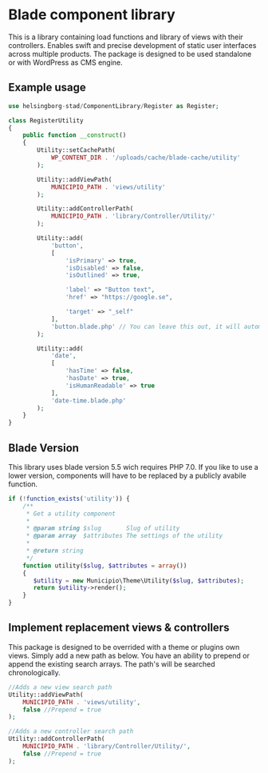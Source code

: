 Blade component library
================

This is a library containing load functions and library of views with their controllers. Enables swift and precise development of static user interfaces across multiple products. The package is designed to be used standalone or with WordPress as CMS engine. 

## Example usage
```php
use helsingborg-stad/ComponentLibrary/Register as Register;

class RegisterUtility
{
    public function __construct()
    {
        Utility::setCachePath(
            WP_CONTENT_DIR . '/uploads/cache/blade-cache/utility'
        );

        Utility::addViewPath(
            MUNICIPIO_PATH . 'views/utility'
        ); 

        Utility::addControllerPath(
            MUNICIPIO_PATH . 'library/Controller/Utility/'
        );

        Utility::add(
            'button',
            [
                'isPrimary' => true,
                'isDisabled' => false, 
                'isOutlined' => true,

                'label' => "Button text",
                'href' => "https://google.se",

                'target' => "_self"
            ],
            'button.blade.php' // You can leave this out, it will automatically be generated from slug. 
        );

        Utility::add(
            'date',
            [
                'hasTime' => false,
                'hasDate' => true, 
                'isHumanReadable' => true
            ],
            'date-time.blade.php' 
        );
    }
}
```

## Blade Version
This library uses blade version 5.5 wich requires PHP 7.0. If you like to use a lower version, components will have to be replaced by a publicly avabile function. 

```php
if (!function_exists('utility')) {
    /**
     * Get a utility component
     * 
     * @param string $slug       Slug of utility
     * @param array  $attributes The settings of the utility
     * 
     * @return string
     */
    function utility($slug, $attributes = array())
    {
       $utility = new Municipio\Theme\Utility($slug, $attributes);
       return $utility->render(); 
    }
}
```

## Implement replacement views & controllers
This package is designed to be overrided with a theme or plugins own views. Simply add a new path as below. You have an ability to prepend or append the existing search arrays. The path's will be searched chronologically. 

```php
//Adds a new view search path
Utility::addViewPath(
    MUNICIPIO_PATH . 'views/utility',
    false //Prepend = true
); 

//Adds a new controller search path
Utility::addControllerPath(
    MUNICIPIO_PATH . 'library/Controller/Utility/',
    false //Prepend = true
);
```